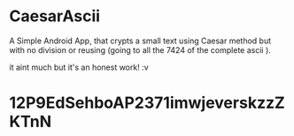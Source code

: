 # CaesarAscii

A Simple Android App, that crypts a small text using Caesar method but with no division or reusing 
(going to all the 7424 of the complete ascii ).  


it aint much but it's an honest work! :v


# 12P9EdSehboAP2371imwjeverskzzZKTnN
